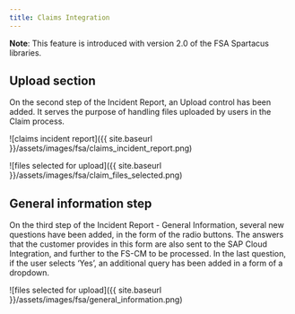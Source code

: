 ```yaml
---
title: Claims Integration
---
```


**Note**: This feature is introduced with version 2.0 of the FSA Spartacus libraries.

## Upload section

On the second step of the Incident Report, an Upload control has been added. It serves the purpose of handling files uploaded by users in the Claim process.

![claims incident report]({{ site.baseurl }}/assets/images/fsa/claims_incident_report.png)

![files selected for upload]({{ site.baseurl }}/assets/images/fsa/claim_files_selected.png)

## General information step

On the third step of the Incident Report - General Information, several new questions have been added, in the form of the radio buttons. The answers that the customer provides in this form are also sent to the SAP Cloud Integration, and further to the FS-CM to be processed. In the last question, if the user selects ‘Yes’, an additional query has been added in a form of a dropdown.

![files selected for upload]({{ site.baseurl }}/assets/images/fsa/general_information.png)
